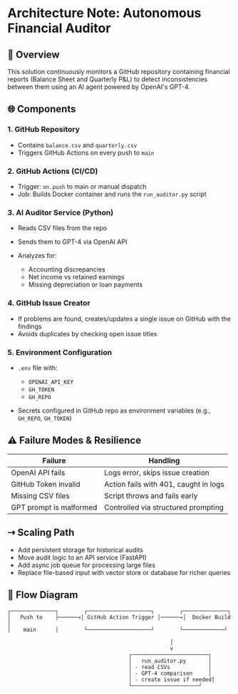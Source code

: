 # Architecture Note: Autonomous Financial Auditor

## 🔢 Overview

This solution continuously monitors a GitHub repository containing financial reports (Balance Sheet and Quarterly P\&L) to detect inconsistencies between them using an AI agent powered by OpenAI's GPT-4.

## 🌐 Components

### 1. GitHub Repository

* Contains `balance.csv` and `quarterly.csv`
* Triggers GitHub Actions on every push to `main`

### 2. GitHub Actions (CI/CD)

* Trigger: `on.push` to main or manual dispatch
* Job: Builds Docker container and runs the `run_auditor.py` script

### 3. AI Auditor Service (Python)

* Reads CSV files from the repo
* Sends them to GPT-4 via OpenAI API
* Analyzes for:

  * Accounting discrepancies
  * Net income vs retained earnings
  * Missing depreciation or loan payments

### 4. GitHub Issue Creator

* If problems are found, creates/updates a single issue on GitHub with the findings
* Avoids duplicates by checking open issue titles

### 5. Environment Configuration

* `.env` file with:

  * `OPENAI_API_KEY`
  * `GH_TOKEN`
  * `GH_REPO`
* Secrets configured in GitHub repo as environment variables (e.g., `GH_REPO`, `GH_TOKEN`)

## ⚠️ Failure Modes & Resilience

| Failure                 | Handling                              |
| ----------------------- | ------------------------------------- |
| OpenAI API fails        | Logs error, skips issue creation      |
| GitHub Token invalid    | Action fails with 401, caught in logs |
| Missing CSV files       | Script throws and fails early         |
| GPT prompt is malformed | Controlled via structured prompting   |

## ⇢ Scaling Path

* Add persistent storage for historical audits
* Move audit logic to an API service (FastAPI)
* Add async job queue for processing large files
* Replace file-based input with vector store or database for richer queries

## 🔄 Flow Diagram

```text
┌──────────────┐        ┌────────────────────┐        ┌──────────────┐
│   Push to    ├──────➔│ GitHub Action Trigger │──────➔│  Docker Build │
│    main      │        └────────────────────┘        └─────────────┘
     
                                                   │
                                                   v
                                      ┌────────────────────────┐
                                      │   run_auditor.py       │
                                      │ - read CSVs            │
                                      │ - GPT-4 comparison     │
                                      │ - create issue if needed│
                                      └─────────────────────┘
```

